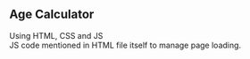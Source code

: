 ## Age Calculator

Using HTML, CSS and JS <br>
JS code mentioned in HTML file itself to manage page loading.
